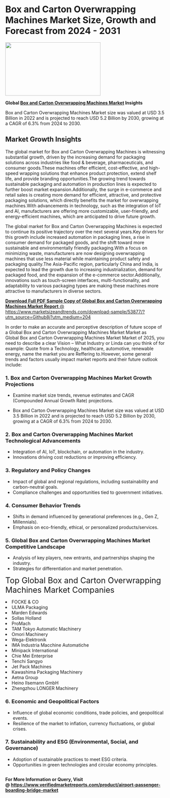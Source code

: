 <H1>Box and Carton Overwrapping Machines Market Size, Growth and Forecast from 2024 - 2031</H1><img class="aligncenter size-medium wp-image-584254" src="https://thirdeyenews.in/wp-content/uploads/2024/09/Global-Market-Research-300x168.jpeg" alt="" width="300" height="168" /><p><strong>Global&nbsp;<a href="https://www.marketsizeandtrends.com/download-sample/53877/?utm_source=Github8j?utm_medium=204">Box and Carton Overwrapping Machines Market</a> Insights</strong></p><p>Box and Carton Overwrapping Machines Market size was valued at USD 3.5 Billion in 2022 and is projected to reach USD 5.2 Billion by 2030, growing at a CAGR of 6.3% from 2024 to 2030.</p><p><h2>Market Growth Insights</h2> <p>The global market for Box and Carton Overwrapping Machines is witnessing substantial growth, driven by the increasing demand for packaging solutions across industries like food & beverage, pharmaceuticals, and consumer goods.These machines offer efficient, cost-effective, and high-speed wrapping solutions that enhance product protection, extend shelf life, and provide branding opportunities.The growing trend towards sustainable packaging and automation in production lines is expected to further boost market expansion.Additionally, the surge in e-commerce and retail sales is creating more demand for efficient, attractive, and protective packaging solutions, which directly benefits the market for overwrapping machines.With advancements in technology, such as the integration of IoT and AI, manufacturers are offering more customizable, user-friendly, and energy-efficient machines, which are anticipated to drive future growth.</p> <p><a href="#"></a></p> <p>The global market for Box and Carton Overwrapping Machines is expected to continue its positive trajectory over the next several years.Key drivers for this growth include increased automation in packaging lines, a rise in consumer demand for packaged goods, and the shift toward more sustainable and environmentally friendly packaging.With a focus on minimizing waste, manufacturers are now designing overwrapping machines that use less material while maintaining product safety and packaging quality.The Asia-Pacific region, particularly China and India, is expected to lead the growth due to increasing industrialization, demand for packaged food, and the expansion of the e-commerce sector.Additionally, innovations such as touch-screen interfaces, multi-functionality, and adaptability to various packaging types are making these machines more attractive to manufacturers in diverse sectors.</p> <p><a href="#"></p><p><span class=""><strong>Download Full PDF Sample Copy of Global Box and Carton Overwrapping Machines Market Report</strong> @ <a href="https://www.marketsizeandtrends.com/download-sample/53877/?utm_source=Github8j?utm_medium=204" target="_blank">https://www.marketsizeandtrends.com/download-sample/53877/?utm_source=Github8j?utm_medium=204</a></span></p><p>In order to make an accurate and perceptive description of future scope of a Global&nbsp;Box and Carton Overwrapping Machines Market Market as Global&nbsp;Box and Carton Overwrapping Machines Market Market of 2025, you need to describe a clear Vision &ndash; What Industry or Linda can you think of for example: Quote from a Technology, healthcare, automotive, renewable energy, name the market you are Reffering to.However, some general trends and factors usually impact market reports and their future outlook include:</p><h3>1.&nbsp;<strong>Box and Carton Overwrapping Machines Market Growth Projections</strong></h3><ul><li>Examine market size trends, revenue estimates and CAGR (Compounded Annual Growth Rate) projections.</li><li><p>Box and Carton Overwrapping Machines Market size was valued at USD 3.5 Billion in 2022 and is projected to reach USD 5.2 Billion by 2030, growing at a CAGR of 6.3% from 2024 to 2030.</p></li></ul><h3>2.&nbsp;<strong>Box and Carton Overwrapping Machines Market Technological Advancements</strong></h3><ul><li>Integration of AI, IoT, blockchain, or automation in the industry.</li><li>Innovations driving cost reductions or improving efficiency.</li></ul><h3>3.&nbsp;<strong>Regulatory and Policy Changes</strong></h3><ul><li>Impact of global and regional regulations, including sustainability and carbon-neutral goals.</li><li>Compliance challenges and opportunities tied to government initiatives.</li></ul><h3>4.&nbsp;<strong>Consumer Behavior Trends</strong></h3><ul><li>Shifts in demand influenced by generational preferences (e.g., Gen Z, Millennials).</li><li>Emphasis on eco-friendly, ethical, or personalized products/services.</li></ul><h3>5.&nbsp;<strong>Global Box and Carton Overwrapping Machines Market Competitive Landscape</strong></h3><ul><li>Analysis of key players, new entrants, and partnerships shaping the industry.</li><li>Strategies for differentiation and market penetration.</li></ul><p data-pm-slice="1 1 []"><span style="color: inherit; font-family: inherit; font-size: 25px;">Top Global Box and Carton Overwrapping Machines Market Companies</span></p><div class="" data-test-id=""><p><li>FOCKE & CO</li><li> ULMA Packaging</li><li> Marden Edwards</li><li> Sollas Holland</li><li> ProMach</li><li> TAM Tokyo Automatic Machinery</li><li> Omori Machinery</li><li> Wega-Elektronik</li><li> IMA Industria Macchine Automatiche</li><li> Minipack International</li><li> Chie Mei Enterprise</li><li> Tenchi Sangyo</li><li> Jet Pack Machines</li><li> Kawashima Packaging Machinery</li><li> Aetna Group</li><li> Heino Ilsemann GmbH</li><li> Zhengzhou LONGER Machinery</li></p></div><h3>6.&nbsp;<strong>Economic and Geopolitical Factors</strong></h3><ul><li>Influence of global economic conditions, trade policies, and geopolitical events.</li><li>Resilience of the market to inflation, currency fluctuations, or global crises.</li></ul><h3>7.&nbsp;<strong>Sustainability and ESG (Environmental, Social, and Governance)</strong></h3><ul><li>Adoption of sustainable practices to meet ESG criteria.</li><li>Opportunities in green technologies and circular economy principles.</li></ul><h2><strong style="font-size: 14px;">For More Information or Query, Visit @&nbsp;</strong><a style="background-color: #ffffff; font-size: 14px;" href="https://www.marketsizeandtrends.com/report/box-and-carton-overwrapping-machines-market/" target="_blank">https://www.verifiedmarketreports.com/product/airport-passenger-boarding-bridge-market</a></h2>